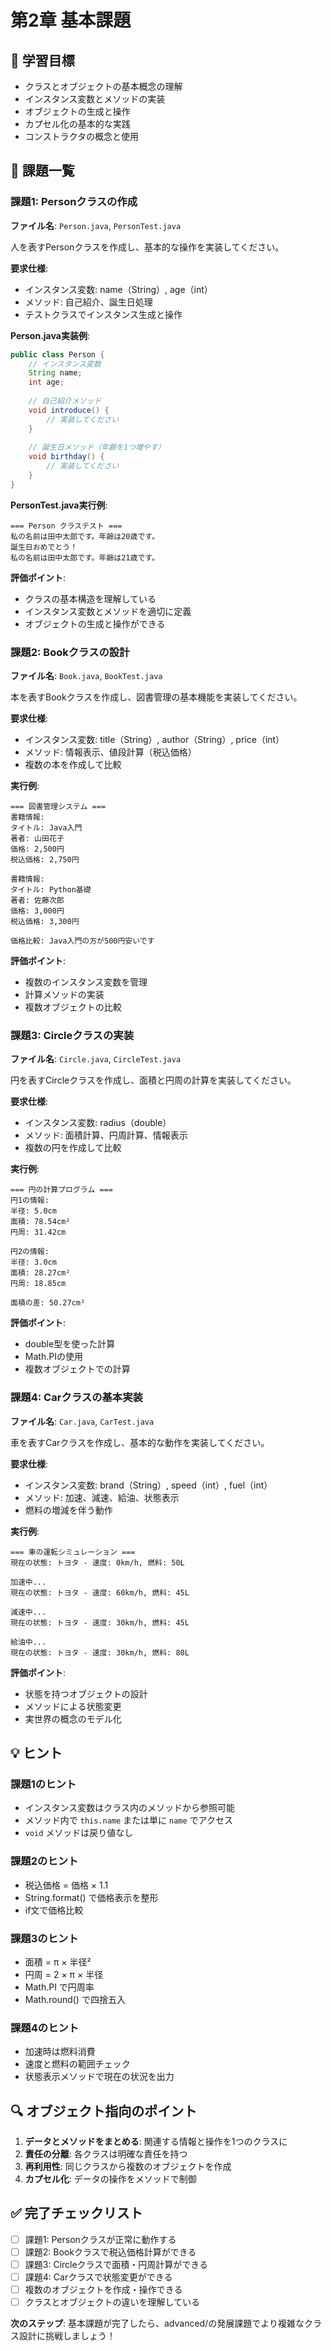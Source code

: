 # 第2章 基本課題

## 🎯 学習目標
- クラスとオブジェクトの基本概念の理解
- インスタンス変数とメソッドの実装
- オブジェクトの生成と操作
- カプセル化の基本的な実践
- コンストラクタの概念と使用

## 📝 課題一覧

### 課題1: Personクラスの作成
**ファイル名**: `Person.java`, `PersonTest.java`

人を表すPersonクラスを作成し、基本的な操作を実装してください。

**要求仕様**:
- インスタンス変数: name（String）, age（int）
- メソッド: 自己紹介、誕生日処理
- テストクラスでインスタンス生成と操作

**Person.java実装例**:
```java
public class Person {
    // インスタンス変数
    String name;
    int age;
    
    // 自己紹介メソッド
    void introduce() {
        // 実装してください
    }
    
    // 誕生日メソッド（年齢を1つ増やす）
    void birthday() {
        // 実装してください
    }
}
```

**PersonTest.java実行例**:
```
=== Person クラステスト ===
私の名前は田中太郎です。年齢は20歳です。
誕生日おめでとう！
私の名前は田中太郎です。年齢は21歳です。
```

**評価ポイント**:
- クラスの基本構造を理解している
- インスタンス変数とメソッドを適切に定義
- オブジェクトの生成と操作ができる



### 課題2: Bookクラスの設計
**ファイル名**: `Book.java`, `BookTest.java`

本を表すBookクラスを作成し、図書管理の基本機能を実装してください。

**要求仕様**:
- インスタンス変数: title（String）, author（String）, price（int）
- メソッド: 情報表示、値段計算（税込価格）
- 複数の本を作成して比較

**実行例**:
```
=== 図書管理システム ===
書籍情報:
タイトル: Java入門
著者: 山田花子
価格: 2,500円
税込価格: 2,750円

書籍情報:
タイトル: Python基礎
著者: 佐藤次郎
価格: 3,000円
税込価格: 3,300円

価格比較: Java入門の方が500円安いです
```

**評価ポイント**:
- 複数のインスタンス変数を管理
- 計算メソッドの実装
- 複数オブジェクトの比較



### 課題3: Circleクラスの実装
**ファイル名**: `Circle.java`, `CircleTest.java`

円を表すCircleクラスを作成し、面積と円周の計算を実装してください。

**要求仕様**:
- インスタンス変数: radius（double）
- メソッド: 面積計算、円周計算、情報表示
- 複数の円を作成して比較

**実行例**:
```
=== 円の計算プログラム ===
円1の情報:
半径: 5.0cm
面積: 78.54cm²
円周: 31.42cm

円2の情報:
半径: 3.0cm
面積: 28.27cm²
円周: 18.85cm

面積の差: 50.27cm²
```

**評価ポイント**:
- double型を使った計算
- Math.PIの使用
- 複数オブジェクトでの計算



### 課題4: Carクラスの基本実装
**ファイル名**: `Car.java`, `CarTest.java`

車を表すCarクラスを作成し、基本的な動作を実装してください。

**要求仕様**:
- インスタンス変数: brand（String）, speed（int）, fuel（int）
- メソッド: 加速、減速、給油、状態表示
- 燃料の増減を伴う動作

**実行例**:
```
=== 車の運転シミュレーション ===
現在の状態: トヨタ - 速度: 0km/h, 燃料: 50L

加速中...
現在の状態: トヨタ - 速度: 60km/h, 燃料: 45L

減速中...
現在の状態: トヨタ - 速度: 30km/h, 燃料: 45L

給油中...
現在の状態: トヨタ - 速度: 30km/h, 燃料: 80L
```

**評価ポイント**:
- 状態を持つオブジェクトの設計
- メソッドによる状態変更
- 実世界の概念のモデル化

## 💡 ヒント

### 課題1のヒント
- インスタンス変数はクラス内のメソッドから参照可能
- メソッド内で `this.name` または単に `name` でアクセス
- `void` メソッドは戻り値なし

### 課題2のヒント
- 税込価格 = 価格 × 1.1
- String.format() で価格表示を整形
- if文で価格比較

### 課題3のヒント
- 面積 = π × 半径²
- 円周 = 2 × π × 半径  
- Math.PI で円周率
- Math.round() で四捨五入

### 課題4のヒント
- 加速時は燃料消費
- 速度と燃料の範囲チェック
- 状態表示メソッドで現在の状況を出力

## 🔍 オブジェクト指向のポイント

1. **データとメソッドをまとめる**: 関連する情報と操作を1つのクラスに
2. **責任の分離**: 各クラスは明確な責任を持つ
3. **再利用性**: 同じクラスから複数のオブジェクトを作成
4. **カプセル化**: データの操作をメソッドで制御

## ✅ 完了チェックリスト

- [ ] 課題1: Personクラスが正常に動作する
- [ ] 課題2: Bookクラスで税込価格計算ができる
- [ ] 課題3: Circleクラスで面積・円周計算ができる
- [ ] 課題4: Carクラスで状態変更ができる
- [ ] 複数のオブジェクトを作成・操作できる
- [ ] クラスとオブジェクトの違いを理解している

**次のステップ**: 基本課題が完了したら、advanced/の発展課題でより複雑なクラス設計に挑戦しましょう！